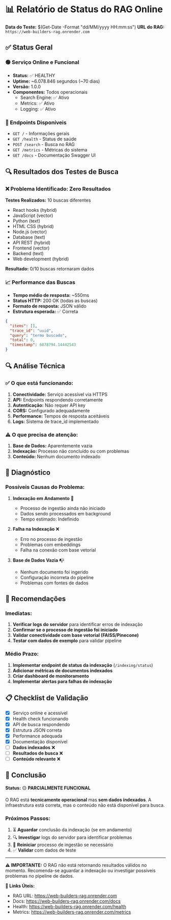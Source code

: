 # 📊 Relatório de Status do RAG Online

**Data do Teste:** $(Get-Date -Format "dd/MM/yyyy HH:mm:ss")
**URL do RAG:** `https://web-builders-rag.onrender.com`

## ✅ Status Geral

### 🟢 Serviço Online e Funcional
- **Status:** ✅ HEALTHY
- **Uptime:** ~6.078.846 segundos (~70 dias)
- **Versão:** 1.0.0
- **Componentes:** Todos operacionais
  - Search Engine: ✅ Ativo
  - Metrics: ✅ Ativo  
  - Logging: ✅ Ativo

### 📡 Endpoints Disponíveis
- `GET /` - Informações gerais
- `GET /health` - Status de saúde
- `POST /search` - Busca no RAG
- `GET /metrics` - Métricas do sistema
- `GET /docs` - Documentação Swagger UI

## 🔍 Resultados dos Testes de Busca

### ❌ Problema Identificado: Zero Resultados

**Testes Realizados:** 10 buscas diferentes
- React hooks (hybrid)
- JavaScript (vector)
- Python (text)
- HTML CSS (hybrid)
- Node.js (vector)
- Database (text)
- API REST (hybrid)
- Frontend (vector)
- Backend (text)
- Web development (hybrid)

**Resultado:** 0/10 buscas retornaram dados

### 📈 Performance das Buscas
- **Tempo médio de resposta:** ~550ms
- **Status HTTP:** 200 OK (todas as buscas)
- **Formato de resposta:** JSON válido
- **Estrutura esperada:** ✅ Correta

```json
{
  "items": [],
  "trace_id": "uuid",
  "query": "termo buscado",
  "total": 0,
  "timestamp": 6078794.14442543
}
```

## 🔍 Análise Técnica

### ✅ O que está funcionando:
1. **Conectividade:** Serviço acessível via HTTPS
2. **API:** Endpoints respondendo corretamente
3. **Autenticação:** Não requer API key
4. **CORS:** Configurado adequadamente
5. **Performance:** Tempos de resposta aceitáveis
6. **Logs:** Sistema de trace_id implementado

### ⚠️ O que precisa de atenção:
1. **Base de Dados:** Aparentemente vazia
2. **Indexação:** Processo não concluído ou com problemas
3. **Conteúdo:** Nenhum documento indexado

## 🚨 Diagnóstico

### Possíveis Causas do Problema:

1. **Indexação em Andamento** 🔄
   - Processo de ingestão ainda não iniciado
   - Dados sendo processados em background
   - Tempo estimado: Indefinido

2. **Falha na Indexação** ❌
   - Erro no processo de ingestão
   - Problemas com embeddings
   - Falha na conexão com base vetorial

3. **Base de Dados Vazia** 📭
   - Nenhum documento foi ingerido
   - Configuração incorreta do pipeline
   - Problemas com fontes de dados

## 🔧 Recomendações

### Imediatas:
1. **Verificar logs do servidor** para identificar erros de indexação
2. **Confirmar se o processo de ingestão foi iniciado**
3. **Validar conectividade com base vetorial (FAISS/Pinecone)**
4. **Testar com dados de exemplo** para validar pipeline

### Médio Prazo:
1. **Implementar endpoint de status da indexação** (`/indexing/status`)
2. **Adicionar métricas de documentos indexados**
3. **Criar dashboard de monitoramento**
4. **Implementar alertas para falhas de indexação**

## 📋 Checklist de Validação

- [x] Serviço online e acessível
- [x] Health check funcionando
- [x] API de busca respondendo
- [x] Estrutura JSON correta
- [x] Performance adequada
- [x] Documentação disponível
- [ ] **Dados indexados** ❌
- [ ] **Resultados de busca** ❌
- [ ] **Conteúdo relevante** ❌

## 🎯 Conclusão

**Status:** 🟡 **PARCIALMENTE FUNCIONAL**

O RAG está **tecnicamente operacional** mas **sem dados indexados**. A infraestrutura está correta, mas o conteúdo não está disponível para busca.

### Próximos Passos:
1. ⏳ **Aguardar** conclusão da indexação (se em andamento)
2. 🔍 **Investigar** logs do servidor para identificar problemas
3. 🚀 **Reiniciar** processo de ingestão se necessário
4. ✅ **Validar** com dados de teste

---

**⚠️ IMPORTANTE:** O RAG não está retornando resultados válidos no momento. Recomenda-se aguardar a indexação ou investigar possíveis problemas no pipeline de dados.

**🔗 Links Úteis:**
- RAG URL: https://web-builders-rag.onrender.com
- Docs: https://web-builders-rag.onrender.com/docs
- Health: https://web-builders-rag.onrender.com/health
- Metrics: https://web-builders-rag.onrender.com/metrics